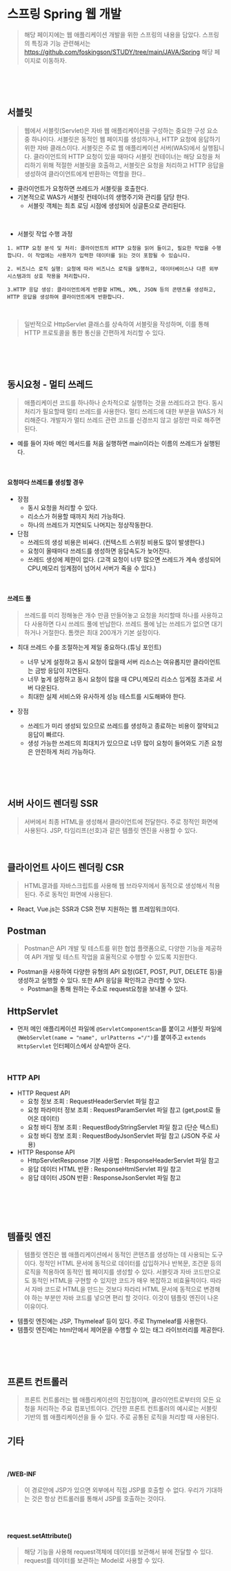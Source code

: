 # 스프링 Spring 웹 개발
> 해당 페이지에는 웹 애플리케이션 개발을 위한 스프링의 내용을 담았다. 스프링의 특징과 기능 관련해서는 https://github.com/foskingson/STUDY/tree/main/JAVA/Spring 해당 페이지로 이동하자.

<br>
<br>
<br>

## 서블릿
> 웹에서 서블릿(Servlet)은 자바 웹 애플리케이션을 구성하는 중요한 구성 요소 중 하나이다. 서블릿은 동적인 웹 페이지를 생성하거나, HTTP 요청에 응답하기 위한 자바 클래스이다. 서블릿은 주로 웹 애플리케이션 서버(WAS)에서 실행됩니다. 클라이언트의 HTTP 요청이 있을 때마다 서블릿 컨테이너는 해당 요청을 처리하기 위해 적절한 서블릿을 호출하고, 서블릿은 요청을 처리하고 HTTP 응답을 생성하여 클라이언트에게 반환하는 역할을 한다..
- 클라이언트가 요청하면 쓰레드가 서블릿을 호출한다.
- 기본적으로 WAS가 서블릿 컨테이너의 생명주기와 관리를 담당 한다.
    - 서블릿 객체는 최초 로딩 시점에 생성되어 싱글톤으로 관리된다.


<br>

- 서블릿 작업 수행 과정
```
1. HTTP 요청 분석 및 처리: 클라이언트의 HTTP 요청을 읽어 들이고, 필요한 작업을 수행합니다. 이 작업에는 사용자가 입력한 데이터를 읽는 것이 포함될 수 있습니다.

2. 비즈니스 로직 실행: 요청에 따라 비즈니스 로직을 실행하고, 데이터베이스나 다른 외부 시스템과의 상호 작용을 처리합니다.

3.HTTP 응답 생성: 클라이언트에게 반환할 HTML, XML, JSON 등의 콘텐츠를 생성하고, HTTP 응답을 생성하여 클라이언트에게 반환합니다.
```

<br>

> 일반적으로 HttpServlet 클래스를 상속하여 서블릿을 작성하며, 이를 통해 HTTP 프로토콜을 통한 통신을 간편하게 처리할 수 있다.

<br>
<br>
<br>


## 동시요청 - 멀티 쓰레드
> 애플리케이션 코드를 하나하나 순차적으로 실행하는 것을 쓰레드라고 한다. 동시 처리가 필요할때 멀티 쓰레드를 사용한다. 멀티 쓰레드에 대한 부분을 WAS가 처리해준다. 개발자가 멀티 쓰레드 관련 코드를 신경쓰지 않고 설정만 따로 해주면 된다.

- 예를 들어 자바 메인 메서드를 처음 실행하면 main이라는 이름의 쓰레드가 실행된다.

<br>

#### 요청마다 쓰레드를 생성할 경우
- 장점 
    - 동시 요청을 처리할 수 있다.
    - 리소스가 허용할 때까지 처리 가능하다.
    - 하나의 쓰레드가 지연되도 나머지는 정상작동한다.
- 단점 
    - 쓰레드의 생성 비용은 비싸다. (컨텍스트 스위칭 비용도 많이 발생한다.)
    - 요청이 올때마다 쓰레드를 생성하면 응답속도가 늦어진다.
    - 쓰레드 생성에 제한이 없다. (고객 요청이 너무 많으면 쓰레드가 계속 생성되어 CPU,메모리 임계점이 넘어서 서버가 죽을 수 있다.)

<br>

#### 쓰레드 풀
> 쓰레드를 미리 정해놓은 개수 만큼 만들어놓고 요청을 처리할때 하나를 사용하고 다 사용하면 다시 쓰레드 풀에 반납한다. 쓰레드 풀에 남는 쓰레드가 없으면 대기하거나 거절한다. 톰캣은 최대 200개가 기본 설정이다.

- 최대 쓰레드 수를 조절하는게 제일 중요하다.(튜닝 포인트)
    - 너무 낮게 설정하고 동시 요청이 많을때 서버 리소스는 여유롭지만 클라이언트는 금방 응답이 지연된다.
    - 너무 높게 설정하고 동시 요청이 많을 때 CPU,메모리 리소스 임계점 초과로 서버 다운된다.
    - 최대한 실제 서비스와 유사하게 성능 테스트를 시도해봐야 한다.

- 장점 
    - 쓰레드가 미리 생성되 있으므로 쓰레드를 생성하고 종료하는 비용이 절약되고 응답이 빠르다.
    - 생성 가능한 쓰레드의 최대치가 있으므로 너무 많이 요청이 들어와도 기존 요청은 안전하게 처리 가능하다.

<br>
<br>
<br>

## 서버 사이드 렌더링 SSR 
> 서버에서 최종 HTML을 생성해서 클라이언트에 전달한다. 주로 정적인 화면에 사용된다. JSP, 타임리프(선호)과 같은 템플릿 엔진을 사용할 수 있다.

<br>

## 클라이언트 사이드 렌더링 CSR
> HTML결과를 자바스크립트를 사용해 웹 브라우저에서 동적으로 생성해서 적용된다. 주로 동적인 화면에 사용된다. 

- React, Vue.js는 SSR과 CSR 전부 지원하는 웹 프레임워크이다.



## Postman
>Postman은 API 개발 및 테스트를 위한 협업 플랫폼으로, 다양한 기능을 제공하여 API 개발 및 테스트 작업을 효율적으로 수행할 수 있도록 지원한다.

-  Postman을 사용하여 다양한 유형의 API 요청(GET, POST, PUT, DELETE 등)을 생성하고 실행할 수 있다. 또한 API 응답을 확인하고 관리할 수 있다.
    - Postman을 통해 원하는 주소로 request요청을 보내볼 수 있다.




## HttpServlet
- 먼저 메인 애플리케이션 파일에 `@ServletComponentScan`를 붙이고 서블릿 파일에 `@WebServlet(name = "name", urlPatterns ="/")`를 붙여주고 `extends HttpServlet` 인터페이스에서 상속받아 온다.

<br>


### HTTP API
- HTTP Request API
    - 요청 정보 조회 : RequestHeaderServlet 파일 참고
    - 요청 파라미터 정보 조회 : RequestParamServlet 파일 참고 (get,post로 들어온 데이터)
    - 요청 바디 정보 조회 : RequestBodyStringServlet 파일 참고 (단순 텍스트)
    - 요청 바디 정보 조회 : RequestBodyJsonServlet 파일 참고 (JSON 주로 사용) 
- HTTP Response API
    - HttpServletResponse 기본 사용법 : ResponseHeaderServlet 파일 참고
    - 응답 데이터 HTML 반환 : ResponseHtmlServlet 파일 참고
    - 응답 데이터 JSON 반환 : ResponseJsonServlet 파일 참고

<br>


<br>
<br>
<br>

## 템플릿 엔진
> 템플릿 엔진은 웹 애플리케이션에서 동적인 콘텐츠를 생성하는 데 사용되는 도구이다. 정적인 HTML 문서에 동적으로 데이터를 삽입하거나 반복문, 조건문 등의 로직을 적용하여 동적인 웹 페이지를 생성할 수 있다. 서블릿과 자바 코드만으로도 동적인 HTML을 구현할 수 있지만 코드가 매우 복잡하고 비효율적이다. 따라서 자바 코드로 HTML을 만드는 것보다 차라리 HTML 문서에 동적으로 변경해야 하는 부분만 자바 코드를 넣으면 편리 할 것이다. 이것이 템플릿 엔진이 나온 이유이다.

- 템플릿 엔진에는 JSP, Thymeleaf 등이 있다. 주로 Thymeleaf를 사용한다.
- 템플릿 엔진에는 html안에서 제어문을 수행할 수 있는 태그 라이브러리를 제공한다.


<br>
<br>
<br>

## 프론트 컨트롤러
> 프론트 컨트롤러는 웹 애플리케이션의 진입점이며, 클라이언트로부터의 모든 요청을 처리하는 주요 컴포넌트이다. 간단한 프론트 컨트롤러의 예시로는 서블릿 기반의 웹 애플리케이션을 들 수 있다.
주로 공통된 로직을 처리할 때 사용된다.


## 기타

<br>

#### /WEB-INF
>이 경로안에 JSP가 있으면 외부에서 직접 JSP를 호출할 수 없다. 우리가 기대하는 것은 항상 컨트롤러를 통해서
JSP를 호출하는 것이다.

<br>
<br>

#### request.setAttribute()
> 해당 기능을 사용해 request객체에 데이터를 보관해서 뷰에 전달할 수 있다. request를 데이터를 보관하는 Model로 사용할 수 있다.